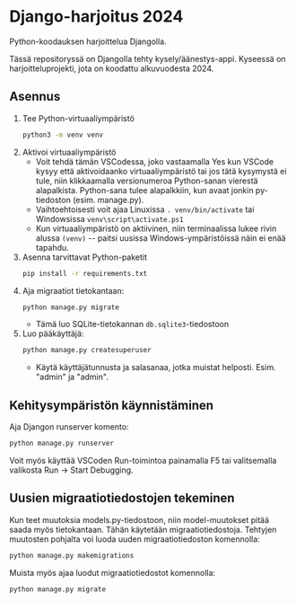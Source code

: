 # Django-harjoitus 2024

Python-koodauksen harjoittelua Djangolla.

Tässä repositoryssä on Djangolla tehty kysely/äänestys-appi.  Kyseessä
on harjoitteluprojekti, jota on koodattu alkuvuodesta 2024.

## Asennus

1. Tee Python-virtuaaliympäristö
   ```sh
   python3 -m venv venv
   ```
2. Aktivoi virtuaaliympäristö
   - Voit tehdä tämän VSCodessa, joko vastaamalla Yes kun VSCode kysyy
     että aktivoidaanko virtuaaliympäristö tai jos tätä kysymystä ei
     tule, niin klikkaamalla versionumeroa Python-sanan vierestä
     alapalkista. Python-sana tulee alapalkkiin, kun avaat jonkin
     py-tiedoston (esim. manage.py).
   - Vaihtoehtoisesti voit ajaa Linuxissa `. venv/bin/activate` tai
     Windowsissa `venv\script\activate.ps1`
   - Kun virtuaaliympäristö on aktiivinen, niin terminaalissa lukee
     rivin alussa `(venv)` -- paitsi uusissa Windows-ympäristöissä näin
     ei enää tapahdu.
3. Asenna tarvittavat Python-paketit
   ```sh
   pip install -r requirements.txt
   ```
4. Aja migraatiot tietokantaan:
   ```sh
   python manage.py migrate
   ```
   - Tämä luo SQLite-tietokannan `db.sqlite3`-tiedostoon
5. Luo pääkäyttäjä:
   ```sh
   python manage.py createsuperuser
   ```
   - Käytä käyttäjätunnusta ja salasanaa, jotka muistat helposti.
     Esim. "admin" ja "admin".

## Kehitysympäristön käynnistäminen

Aja Djangon runserver komento:
```sh
python manage.py runserver
```

Voit myös käyttää VSCoden Run-toimintoa painamalla F5 tai valitsemalla
valikosta Run -> Start Debugging.

## Uusien migraatiotiedostojen tekeminen

Kun teet muutoksia models.py-tiedostoon, niin model-muutokset pitää
saada myös tietokantaan.  Tähän käytetään migraatiotiedostoja. Tehtyjen
muutosten pohjalta voi luoda uuden migraatiotiedoston komennolla:
```sh
python manage.py makemigrations
```

Muista myös ajaa luodut migraatiotiedostot komennolla:
```sh
python manage.py migrate
```

